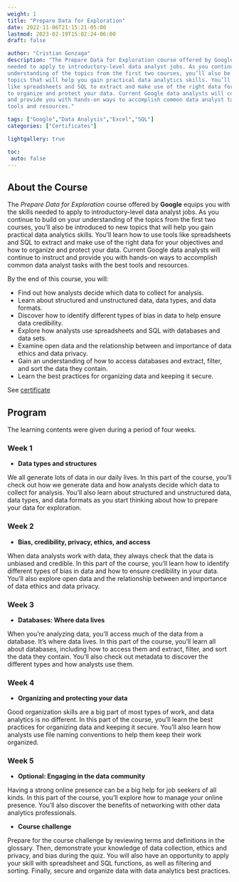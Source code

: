 ```yaml
---
weight: 1
title: "Prepare Data for Exploration"
date: 2022-11-06T21:15:21-05:00
lastmod: 2023-02-19T15:02:24-06:00
draft: false

author: "Cristian Gonzaga"
description: "The Prepare Data for Exploration course offered by Google equips you with the skills 
needed to apply to introductory-level data analyst jobs. As you continue to build on your 
understanding of the topics from the first two courses, you’ll also be introduced to new 
topics that will help you gain practical data analytics skills. You’ll learn how to use tools 
like spreadsheets and SQL to extract and make use of the right data for your objectives and how 
to organize and protect your data. Current Google data analysts will continue to instruct 
and provide you with hands-on ways to accomplish common data analyst tasks with the best 
tools and resources."

tags: ["Google","Data Analysis","Excel","SQL"]
categories: ["Certificates"]

lightgallery: true

toc:
 auto: false
---
```

<!--more-->

## About the Course

The *Prepare Data for Exploration* course offered by **Google** equips you with the skills 
needed to apply to introductory-level data analyst jobs. As you continue to build on your 
understanding of the topics from the first two courses, you’ll also be introduced to new 
topics that will help you gain practical data analytics skills. You’ll learn how to use tools 
like spreadsheets and SQL to extract and make use of the right data for your objectives and how 
to organize and protect your data. Current Google data analysts will continue to instruct 
and provide you with hands-on ways to accomplish common data analyst tasks with the best 
tools and resources.

By the end of this course, you will:
 - Find out how analysts decide which data to collect for analysis.
 - Learn about structured and unstructured data, data types, and data formats.
 - Discover how to identify different types of bias in data to help ensure data credibility. 
 - Explore how analysts use spreadsheets and SQL with databases and data sets.
 - Examine open data and the relationship between and importance of data ethics and data privacy.
 - Gain an understanding of how to access databases and extract, filter, and sort the data they contain.
 - Learn the best practices for organizing data and keeping it secure.

See [certificate](https://coursera.org/share/f239835a3dc935d06e1d43f9607e22bb)


## Program

The learning contents were given during a period of four weeks.

### Week 1
* **Data types and structures**

We all generate lots of data in our daily lives. In this part of the course, you’ll check out 
how we generate data and how analysts decide which data to collect for analysis. You’ll also 
learn about structured and unstructured data, data types, and data formats as you start thinking 
about how to prepare your data for exploration.

### Week 2
* **Bias, credibility, privacy, ethics, and access**

When data analysts work with data, they always check that the data is unbiased and credible. In 
this part of the course, you’ll learn how to identify different types of bias in data and how 
to ensure credibility in your data. You’ll also explore open data and the relationship between 
and importance of data ethics and data privacy.

### Week 3
* **Databases: Where data lives**

When you’re analyzing data, you’ll access much of the data from a database. It’s where data lives. 
In this part of the course, you’ll learn all about databases, including how to access them and 
extract, filter, and sort the data they contain. You’ll also check out metadata to discover the 
different types and how analysts use them.

### Week 4
* **Organizing and protecting your data**

Good organization skills are a big part of most types of work, and data analytics is no different. 
In this part of the course, you’ll learn the best practices for organizing data and keeping it 
secure. You’ll also learn how analysts use file naming conventions to help them keep their work 
organized.

### Week 5
* **Optional: Engaging in the data community**

Having a strong online presence can be a big help for job seekers of all kinds. In this part of 
the course, you’ll explore how to manage your online presence. You’ll also discover the benefits 
of networking with other data analytics professionals.

* **Course challenge**

Prepare for the course challenge by reviewing terms and definitions in the glossary. Then, 
demonstrate your knowledge of data collection, ethics and privacy, and bias during the quiz. 
You will also have an opportunity to apply your skill with spreadsheet and SQL functions, as 
well as filtering and sorting. Finally, secure and organize data with data analytics best practices.
